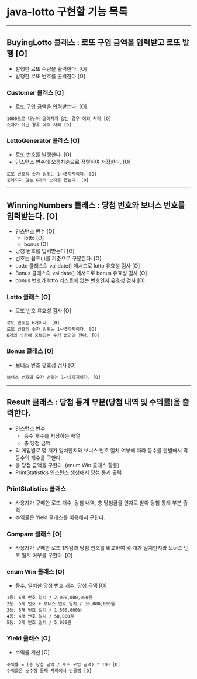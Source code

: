 # java-lotto 구현할 기능 목록

<hr>

## BuyingLotto 클래스 : 로또 구입 금액을 입력받고 로또 발행 [O]
- 발행한 로또 수량을 출력한다. [O]
- 발행한 로또 번호를 출력한다 [O]
### Customer 클래스 [O]
- 로또 구입 금액을 입력받는다. [O]
```
1000으로 나누어 떨어지지 않는 경우 예외 처리 [O]
숫자가 아닌 경우 예외 처리 [O]
```
### LottoGenerator 클래스 [O]
- 로또 번호를 발행한다. [O]
- 인스턴스 변수에 오름차순으로 정렬하여 저장한다. [O]
```
로또 번호의 숫자 범위는 1~45까지이다. [O]
중복되지 않는 6개의 숫자를 뽑는다. [O]
```

<hr>

## WinningNumbers 클래스 : 당첨 번호와 보너스 번호를 입력받는다. [O]
- 인스턴스 변수 [O]
  - lotto [O]
  - bonus [O]
- 당첨 번호를 입력받는다 [O]
- 번호는 쉼표(,)를 기준으로 구분한다. [O]
- Lotto 클래스의 validate() 메서드로 lotto 유효성 검사 [O]
- Bonus 클래스의 validate() 메서드로 bonus 유효성 검사 [O]
- bonus 번호가 lotto 리스트에 없는 번호인지 유효성 검사 [O]

### Lotto 클래스 [O]
- 로또 번호 유효성 검사 [O]
```
로또 번호는 6개이다. [O]
로또 번호의 숫자 범위는 1~45까지이다. [O]
6개의 숫자에 중복되는 수가 없어야 한다. [O]
```

### Bonus 클래스 [O]
- 보너스 번호 유효성 검사 [O]
```
보너스 번호의 숫자 범위는 1~45까지이다. [O]
```
<hr>

## Result 클래스 : 당첨 통계 부분(당첨 내역 및 수익률)을 출력한다.
- 인스턴스 변수 
  - 등수 개수를 저장하는 배열
  - 총 당첨 금액
- 각 게임별로 몇 개가 일치한지와 보너스 번호 일치 여부에 따라 등수를 판별해서 각 등수의 개수를 구한다.
- 총 당첨 금액을 구한다. (enum Win 클래스 활용)
- PrintStatistics 인스턴스 생성해서 당첨 통계 출력

### PrintStatistics 클래스
- 사용자가 구매한 로또 개수, 당첨 내역, 총 당첨금을 인자로 받아 당첨 통계 부분 출력
- 수익률은 Yield 클래스를 이용해서 구한다.

### Compare 클래스 [O]
- 사용자가 구매한 로또 1게임과 당첨 번호를 비교하여 몇 개가 일치한지와 보너스 번호 일치 여부를 구한다. [O]

### enum Win 클래스 [O]
- 등수, 일치한 당첨 번호 개수, 당첨 금액 [O]
```
1등: 6개 번호 일치 / 2,000,000,000원
2등: 5개 번호 + 보너스 번호 일치 / 30,000,000원
3등: 5개 번호 일치 / 1,500,000원
4등: 4개 번호 일치 / 50,000원
5등: 3개 번호 일치 / 5,000원
```

### Yield 클래스 [O]
- 수익률 계산 [O]
```
수익률 = (총 당첨 금액 / 로또 구입 금액) * 100 [O]
수익률은 소수점 둘째 자리에서 반올림 [O]
```

